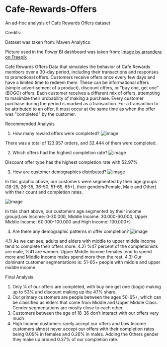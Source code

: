 # Cafe-Rewards-Offers
An ad-hoc analysis of Cafe Rewards Offers dataset 

Credits:

Dataset was taken from: Maven Analytics

Picture used in the Power BI dashboard was taken from:
<a href="https://www.freepik.com/free-vector/coffee-logo-template-design-minimalist_36277688.htm#fromView=search&page=1&position=19&uuid=662712dd-19be-42db-910b-4aa244367088">Image by arrandera on Freepik</a>

Cafe Rewards Offers 
Data that simulates the behavior of Cafe Rewards members over a 30-day period, including their transactions and responses to promotional offers. 
Customers receive offers once every few days and have a limited time to redeem them. These can be informational offers (simple advertisement of a product), discount offers, or "buy one, get one" (BOGO) offers. Each customer receives a different mix of offers, attempting to maximize their probability of making a purchase. 
Every customer purchase during the period is marked as a transaction. For a transaction to be attributed to an offer, it must occur at the same time as when the offer was "completed" by the customer.

Recommended Analysis
1) How many reward offers were completed? 
 ![image](https://github.com/user-attachments/assets/ebbab980-b807-4d31-b622-2036b9870492)

There was a total of 123.957 orders, and 32.444 of them were completed.

2) Which offers had the highest completion rate?
![image](https://github.com/user-attachments/assets/a27476be-4a5a-4a6d-a4cb-6dc2444e693c)

Discount offer type has the highest completion rate with 52.97%

3) How are customer demographics distributed? 
![image](https://github.com/user-attachments/assets/49aad703-a40c-4e59-ba24-6fa24afc8163)

In this graphic above, our customers were segmented by their age groups (18-25, 26-35, 36-50, 51-65, 65+), their genders(Female, Male and Other) with their count and completion rates.

 ![image](https://github.com/user-attachments/assets/7b2d98e8-beff-4908-81df-8afb8afc53d5)
 
In this chart above, our customers age segmented by their income group(Low Income: 0-30.000, Middle Income: 30.000-60.000, Upper Middle Income: 60.000-100.000 and High Income: 100.000+)

4) Are there any demographic patterns in offer completion?
 ![image](https://github.com/user-attachments/assets/df214240-e093-43bc-9686-3c4a2b91745f)

4.1) As we can see, adults and elders with middle to upper middle income tend to complete their offers more. 
4.2) %47 percent of the completionists are male, %41 are women. Upper Middle Income females tend to spend more and Middle Income males spend more then the rest.
4.3) Our dominant customer segmentations is: 51-65+ people with middle and upper middle income

Final Analysis
1) Only ¼ of our offers are completed, with buy one get one (bogo) making up to 53% and discount making up the 47% share.
2) Our primary customers are people between the ages 50-65+, which can be classified as elders that come from Middle and Upper Middle Class. Gender segmentations are mostly close to each other.
3) Customers between the age of 18-36 don’t interact with our offers very much
4) High Income customers rarely accept our offers and Low Income customers almost never accept our offers with their completion rates being 0.09% in females and 0.26% in males. Adding the Others gender they make up around 0.37% of our completion rate.
